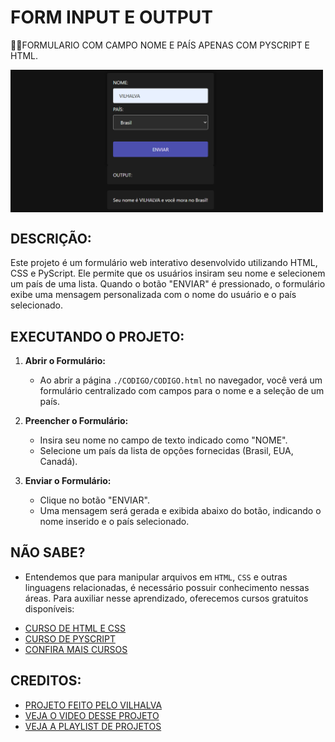 # FORM INPUT E OUTPUT
👨‍🏫FORMULARIO COM CAMPO NOME E PAÍS APENAS COM PYSCRIPT E HTML.

<img src="FOTO.png" align="center" width="500"> <br>

## DESCRIÇÃO:
Este projeto é um formulário web interativo desenvolvido utilizando HTML, CSS e PyScript. Ele permite que os usuários insiram seu nome e selecionem um país de uma lista. Quando o botão "ENVIAR" é pressionado, o formulário exibe uma mensagem personalizada com o nome do usuário e o país selecionado.

## EXECUTANDO O PROJETO:
1. **Abrir o Formulário:**
   - Ao abrir a página `./CODIGO/CODIGO.html` no navegador, você verá um formulário centralizado com campos para o nome e a seleção de um país.

2. **Preencher o Formulário:**
   - Insira seu nome no campo de texto indicado como "NOME".
   - Selecione um país da lista de opções fornecidas (Brasil, EUA, Canadá).

3. **Enviar o Formulário:**
   - Clique no botão "ENVIAR".
   - Uma mensagem será gerada e exibida abaixo do botão, indicando o nome inserido e o país selecionado.

## NÃO SABE?
- Entendemos que para manipular arquivos em `HTML`, `CSS` e outras linguagens relacionadas, é necessário possuir conhecimento nessas áreas. Para auxiliar nesse aprendizado, oferecemos cursos gratuitos disponíveis:
* [CURSO DE HTML E CSS](https://github.com/VILHALVA/CURSO-DE-HTML-E-CSS)
* [CURSO DE PYSCRIPT](https://github.com/VILHALVA/CURSO-DE-PYSCRIPT)
* [CONFIRA MAIS CURSOS](https://github.com/VILHALVA?tab=repositories&q=+topic:CURSO)

## CREDITOS:
- [PROJETO FEITO PELO VILHALVA](https://github.com/VILHALVA)
- [VEJA O VIDEO DESSE PROJETO](https://youtu.be/AZ2mUSsgbM0?si=pQi55B6nDhCWlshj)
- [VEJA A PLAYLIST DE PROJETOS](https://youtube.com/playlist?list=PLpdmBGJ6ELUJ2ujkBcMQ3n0D2J2exAVTs&si=ljt5tDj6-IU1Rn7w)

